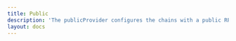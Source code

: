 ```yaml
---
title: Public
description: 'The publicProvider configures the chains with a public RPC URL and also provides an ethers.js getpublicProvider.'
layout: docs
---
```

